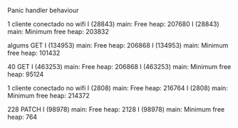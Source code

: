 Panic handler behaviour

1 cliente conectado no wifi
    I (28843) main: Free heap: 207680
    I (28843) main: Minimum free heap: 203832

algums GET
    I (134953) main: Free heap: 206868
    I (134953) main: Minimum free heap: 101432

40 GET
    I (463253) main: Free heap: 206868
    I (463253) main: Minimum free heap: 95124



1 cliente conectado no wifi
    I (2808) main: Free heap: 216764
    I (2808) main: Minimum free heap: 214372

228 PATCH
I (98978) main: Free heap: 2128
I (98978) main: Minimum free heap: 764